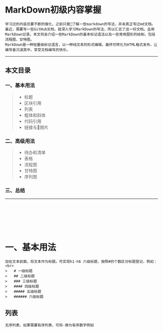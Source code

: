 # MarkDown初级内容掌握
	学习过的内容总要不断的强化，之前只是了解一些markdown的写法，并未真正写过md文档。最近，需要写一些GitHub文档，就深入学习MarkDown的写法，所以汇总了这一份文档，且用MarkDown记录。本文将会介绍一些MarkDown的基本标记语法以及一些常用图形的绘制，包括流程图、甘特图。
	MarkDown是一种轻量级标记语言，以一种纯文本的形式编辑，最终可转化为HTML格式发布，让编写者沉浸其中，享受文档编写的快乐。
----
## 本文目录

### 一、基本用法
> * 标题
> * 区块引用
> * 列表
> * 粗体和斜体
> * 代码引用
> * 链接与图片
### 二、高级用法
> * 待办和清单
> * 表格
> * 流程图
> * 甘特图
> * 序列图
### 三、总结

----
<br>
<br>
<br>
<br>
<br>

# 一、基本用法
	加在文本前面，将文本作为标题。可实现h1-h6 六级标题，按照#的个数区分标题登记，例如：<br>
	>	# 一级标题
	>	## 二级标题
	>	### 三级标题
	>	#### 四级标题
	>	##### 五级标题
	>	###### 六级标题
## 列表
	无序列表，如果需要有序列表，可将-换为有序数字例如
	
